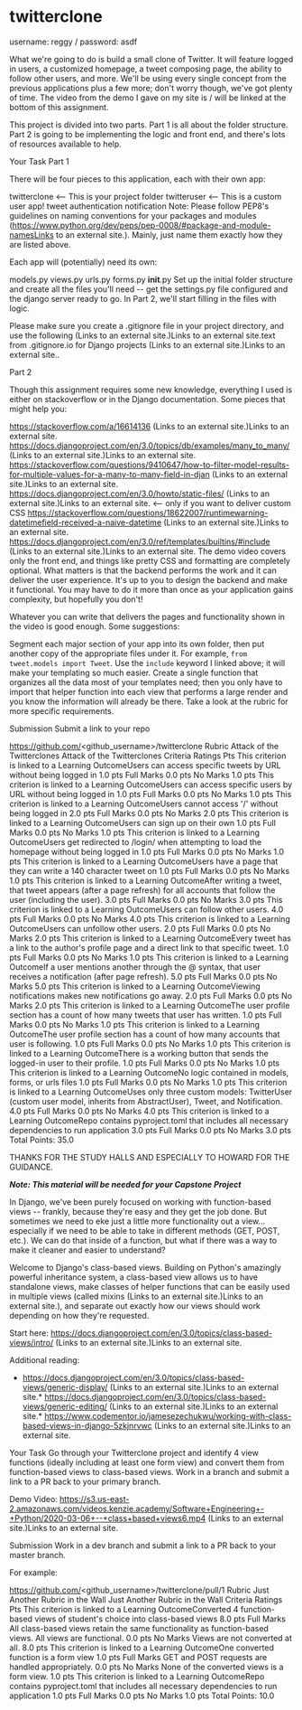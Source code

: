 # twitterclone
username: reggy / password: asdf

What we're going to do is build a small clone of Twitter. It will feature logged in users, a customized homepage, a tweet composing page, the ability to follow other users, and more. We'll be using every single concept from the previous applications plus a few more; don't worry though, we've got plenty of time. The video from the demo I gave on my site is / will be linked at the bottom of this assignment.

This project is divided into two parts. Part 1 is all about the folder structure. Part 2 is going to be implementing the logic and front end, and there's lots of resources available to help. 

Your Task
Part 1

There will be four pieces to this application, each with their own app:

twitterclone <-- This is your project folder
twitteruser <-- This is a custom user app!
tweet
authentication
notification
Note: Please follow PEP8's guidelines on naming conventions for your packages and modules (https://www.python.org/dev/peps/pep-0008/#package-and-module-namesLinks to an external site.). Mainly, just name them exactly how they are listed above.

Each app will (potentially) need its own:

models.py
views.py
urls.py
forms.py
__init__.py
Set up the initial folder structure and create all the files you'll need -- get the settings.py file configured and the django server ready to go. In Part 2, we'll start filling in the files with logic.

Please make sure you create a .gitignore file in your project directory, and use the following  (Links to an external site.)Links to an external site.text from .gitignore.io for Django projects (Links to an external site.)Links to an external site.. 

Part 2

Though this assignment requires some new knowledge, everything I used is either on stackoverflow or in the Django documentation. Some pieces that might help you:

https://stackoverflow.com/a/16614136 (Links to an external site.)Links to an external site.
https://docs.djangoproject.com/en/3.0/topics/db/examples/many_to_many/ (Links to an external site.)Links to an external site.
https://stackoverflow.com/questions/9410647/how-to-filter-model-results-for-multiple-values-for-a-many-to-many-field-in-djan (Links to an external site.)Links to an external site.
https://docs.djangoproject.com/en/3.0/howto/static-files/ (Links to an external site.)Links to an external site. <-- only if you want to deliver custom CSS
https://stackoverflow.com/questions/18622007/runtimewarning-datetimefield-received-a-naive-datetime (Links to an external site.)Links to an external site.
https://docs.djangoproject.com/en/3.0/ref/templates/builtins/#include (Links to an external site.)Links to an external site.
The demo video covers only the front end, and things like pretty CSS and formatting are completely optional. What matters is that the backend performs the work and it can deliver the user experience. It's up to you to design the backend and make it functional. You may have to do it more than once as your application gains complexity, but hopefully you don't!

Whatever you can write that delivers the pages and functionality shown in the video is good enough. Some suggestions:

Segment each major section of your app into its own folder, then put another copy of the appropriate files under it. For example, `from tweet.models import Tweet`.
Use the `include` keyword I linked above; it will make your templating so much easier.
Create a single function that organizes all the data most of your templates need; then you only have to import that helper function into each view that performs a large render and you know the information will already be there.
Take a look at the rubric for more specific requirements.

Submission
Submit a link to your repo

https://github.com/<github_username>/twitterclone
Rubric
Attack of the Twitterclones
Attack of the Twitterclones
Criteria	Ratings	Pts
This criterion is linked to a Learning OutcomeUsers can access specific tweets by URL without being logged in
1.0 pts
Full Marks
0.0 pts
No Marks
1.0 pts
This criterion is linked to a Learning OutcomeUsers can access specific users by URL without being logged in
1.0 pts
Full Marks
0.0 pts
No Marks
1.0 pts
This criterion is linked to a Learning OutcomeUsers cannot access '/' without being logged in
2.0 pts
Full Marks
0.0 pts
No Marks
2.0 pts
This criterion is linked to a Learning OutcomeUsers can sign up on their own
1.0 pts
Full Marks
0.0 pts
No Marks
1.0 pts
This criterion is linked to a Learning OutcomeUsers get redirected to /login/ when attempting to load the homepage without being logged in
1.0 pts
Full Marks
0.0 pts
No Marks
1.0 pts
This criterion is linked to a Learning OutcomeUsers have a page that they can write a 140 character tweet on
1.0 pts
Full Marks
0.0 pts
No Marks
1.0 pts
This criterion is linked to a Learning OutcomeAfter writing a tweet, that tweet appears (after a page refresh) for all accounts that follow the user (including the user).
3.0 pts
Full Marks
0.0 pts
No Marks
3.0 pts
This criterion is linked to a Learning OutcomeUsers can follow other users.
4.0 pts
Full Marks
0.0 pts
No Marks
4.0 pts
This criterion is linked to a Learning OutcomeUsers can unfollow other users.
2.0 pts
Full Marks
0.0 pts
No Marks
2.0 pts
This criterion is linked to a Learning OutcomeEvery tweet has a link to the author's profile page and a direct link to that specific tweet.
1.0 pts
Full Marks
0.0 pts
No Marks
1.0 pts
This criterion is linked to a Learning OutcomeIf a user mentions another through the @ syntax, that user receives a notification (after page refresh).
5.0 pts
Full Marks
0.0 pts
No Marks
5.0 pts
This criterion is linked to a Learning OutcomeViewing notifications makes new notifications go away.
2.0 pts
Full Marks
0.0 pts
No Marks
2.0 pts
This criterion is linked to a Learning OutcomeThe user profile section has a count of how many tweets that user has written.
1.0 pts
Full Marks
0.0 pts
No Marks
1.0 pts
This criterion is linked to a Learning OutcomeThe user profile section has a count of how many accounts that user is following.
1.0 pts
Full Marks
0.0 pts
No Marks
1.0 pts
This criterion is linked to a Learning OutcomeThere is a working button that sends the logged-in user to their profile.
1.0 pts
Full Marks
0.0 pts
No Marks
1.0 pts
This criterion is linked to a Learning OutcomeNo logic contained in models, forms, or urls files
1.0 pts
Full Marks
0.0 pts
No Marks
1.0 pts
This criterion is linked to a Learning OutcomeUses only three custom models: TwitterUser (custom user model, inherits from AbstractUser), Tweet, and Notification.
4.0 pts
Full Marks
0.0 pts
No Marks
4.0 pts
This criterion is linked to a Learning OutcomeRepo contains pyproject.toml that includes all necessary dependencies to run application
3.0 pts
Full Marks
0.0 pts
No Marks
3.0 pts
Total Points: 35.0

THANKS FOR THE STUDY HALLS AND ESPECIALLY TO HOWARD FOR THE GUIDANCE.



***Note: This material will be needed for your Capstone Project***

In Django, we've been purely focused on working with function-based views -- frankly, because they're easy and they get the job done. But sometimes we need to eke just a little more functionality out a view... especially if we need to be able to take in different methods (GET, POST, etc.). We can do that inside of a function, but what if there was a way to make it cleaner and easier to understand?

Welcome to Django's class-based views. Building on Python's amazingly powerful inheritance system, a class-based view allows us to have standalone views, make classes of helper functions that can be easily used in multiple views (called mixins (Links to an external site.)Links to an external site.), and separate out exactly how our views should work depending on how they're requested.

Start here: https://docs.djangoproject.com/en/3.0/topics/class-based-views/intro/ (Links to an external site.)Links to an external site. 

Additional reading:

* https://docs.djangoproject.com/en/3.0/topics/class-based-views/generic-display/
 (Links to an external site.)Links to an external site.* https://docs.djangoproject.com/en/3.0/topics/class-based-views/generic-editing/
 (Links to an external site.)Links to an external site.* https://www.codementor.io/jamesezechukwu/working-with-class-based-views-in-django-5zkjnrvwc (Links to an external site.)Links to an external site.

Your Task
Go through your Twitterclone project and identify 4 view functions (ideally including at least one form view) and convert them from function-based views to class-based views. Work in a branch and submit a link to a PR back to your primary branch.

Demo Video: https://s3.us-east-2.amazonaws.com/videos.kenzie.academy/Software+Engineering+-+Python/2020-03-06+--+class+based+views6.mp4 (Links to an external site.)Links to an external site.

 

Submission
Work in a dev branch and submit a link to a PR back to your master branch.

For example:

https://github.com/<github_username>/twitterclone/pull/1
Rubric
Just Another Rubric in the Wall
Just Another Rubric in the Wall
Criteria	Ratings	Pts
This criterion is linked to a Learning OutcomeConverted 4 function-based views of student's choice into class-based views
8.0 pts
Full Marks
All class-based views retain the same functionality as function-based views. All views are functional.
0.0 pts
No Marks
Views are not converted at all.
8.0 pts
This criterion is linked to a Learning OutcomeOne converted function is a form view
1.0 pts
Full Marks
GET and POST requests are handled appropriately.
0.0 pts
No Marks
None of the converted views is a form view.
1.0 pts
This criterion is linked to a Learning OutcomeRepo contains pyproject.toml that includes all necessary dependencies to run application
1.0 pts
Full Marks
0.0 pts
No Marks
1.0 pts
Total Points: 10.0
